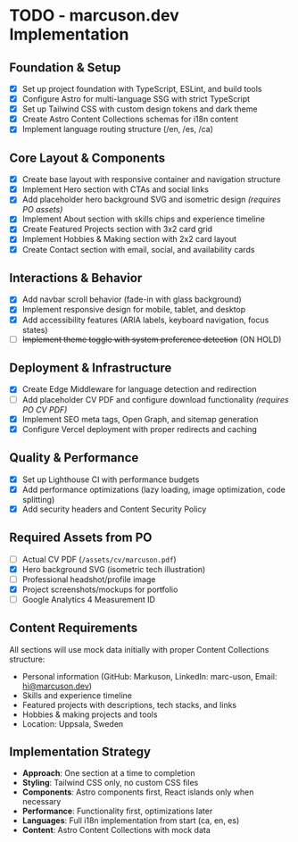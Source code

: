 # TODO - marcuson.dev Implementation

## Foundation & Setup

- [x] Set up project foundation with TypeScript, ESLint, and build tools
- [x] Configure Astro for multi-language SSG with strict TypeScript
- [x] Set up Tailwind CSS with custom design tokens and dark theme
- [x] Create Astro Content Collections schemas for i18n content
- [x] Implement language routing structure (/en, /es, /ca)

## Core Layout & Components

- [x] Create base layout with responsive container and navigation structure
- [x] Implement Hero section with CTAs and social links
- [x] Add placeholder hero background SVG and isometric design _(requires PO assets)_
- [x] Implement About section with skills chips and experience timeline
- [x] Create Featured Projects section with 3x2 card grid
- [x] Implement Hobbies & Making section with 2x2 card layout
- [x] Create Contact section with email, social, and availability cards

## Interactions & Behavior

- [x] Add navbar scroll behavior (fade-in with glass background)
- [x] Implement responsive design for mobile, tablet, and desktop
- [x] Add accessibility features (ARIA labels, keyboard navigation, focus states)
- [ ] ~~Implement theme toggle with system preference detection~~ (ON HOLD)

## Deployment & Infrastructure

- [x] Create Edge Middleware for language detection and redirection
- [ ] Add placeholder CV PDF and configure download functionality _(requires PO CV PDF)_
- [x] Implement SEO meta tags, Open Graph, and sitemap generation
- [x] Configure Vercel deployment with proper redirects and caching

## Quality & Performance

- [x] Set up Lighthouse CI with performance budgets
- [x] Add performance optimizations (lazy loading, image optimization, code splitting)
- [x] Add security headers and Content Security Policy

## Required Assets from PO

- [ ] Actual CV PDF (`/assets/cv/marcuson.pdf`)
- [x] Hero background SVG (isometric tech illustration)
- [ ] Professional headshot/profile image
- [x] Project screenshots/mockups for portfolio
- [ ] Google Analytics 4 Measurement ID

## Content Requirements

All sections will use mock data initially with proper Content Collections structure:

- Personal information (GitHub: Markuson, LinkedIn: marc-uson, Email: hi@marcuson.dev)
- Skills and experience timeline
- Featured projects with descriptions, tech stacks, and links
- Hobbies & making projects and tools
- Location: Uppsala, Sweden

## Implementation Strategy

- **Approach**: One section at a time to completion
- **Styling**: Tailwind CSS only, no custom CSS files
- **Components**: Astro components first, React islands only when necessary
- **Performance**: Functionality first, optimizations later
- **Languages**: Full i18n implementation from start (ca, en, es)
- **Content**: Astro Content Collections with mock data
